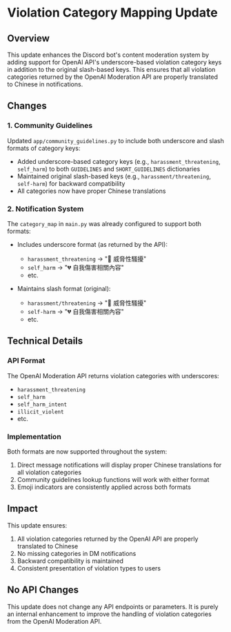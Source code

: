 # Violation Category Mapping Update

## Overview
This update enhances the Discord bot's content moderation system by adding support for OpenAI API's underscore-based violation category keys in addition to the original slash-based keys. This ensures that all violation categories returned by the OpenAI Moderation API are properly translated to Chinese in notifications.

## Changes

### 1. Community Guidelines
Updated `app/community_guidelines.py` to include both underscore and slash formats of category keys:

- Added underscore-based category keys (e.g., `harassment_threatening`, `self_harm`) to both `GUIDELINES` and `SHORT_GUIDELINES` dictionaries
- Maintained original slash-based keys (e.g., `harassment/threatening`, `self-harm`) for backward compatibility
- All categories now have proper Chinese translations

### 2. Notification System
The `category_map` in `main.py` was already configured to support both formats:

- Includes underscore format (as returned by the API): 
  - `harassment_threatening` → "🔪 威脅性騷擾"
  - `self_harm` → "💔 自我傷害相關內容"
  - etc.
  
- Maintains slash format (original):
  - `harassment/threatening` → "🔪 威脅性騷擾"
  - `self-harm` → "💔 自我傷害相關內容"
  - etc.

## Technical Details

### API Format
The OpenAI Moderation API returns violation categories with underscores:
- `harassment_threatening`
- `self_harm`
- `self_harm_intent`
- `illicit_violent`
- etc.

### Implementation
Both formats are now supported throughout the system:
1. Direct message notifications will display proper Chinese translations for all violation categories
2. Community guidelines lookup functions will work with either format
3. Emoji indicators are consistently applied across both formats

## Impact
This update ensures:
1. All violation categories returned by the OpenAI API are properly translated to Chinese
2. No missing categories in DM notifications
3. Backward compatibility is maintained
4. Consistent presentation of violation types to users

## No API Changes
This update does not change any API endpoints or parameters. It is purely an internal enhancement to improve the handling of violation categories from the OpenAI Moderation API. 